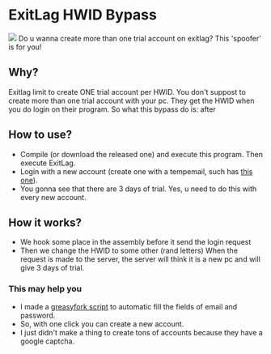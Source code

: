 # ExitLag HWID Bypass
<img src="https://www.exitlag.com/img/exitlag.png">
Do u wanna create more than one trial account on exitlag? This 'spoofer' is for you!

## Why? 

Exitlag limit to create ONE trial account per HWID. You don't suppost to create more than one trial account with your pc. They get the HWID when you do login on their program.
So what this bypass do is: after 

## How to use?
- Compile (or download the released one) and execute this program. Then execute ExitLag.
- Login with a new account (create one with a tempemail, such has <a href="https://www.developermail.com/mail/">this one</a>).
- You gonna see that there are 3 days of trial.
Yes, u need to do this with every new account.
    
## How it works?
  - We hook some place in the assembly before it send the login request
  - Then we change the HWID to some other (rand letters)
  When the request is made to the server, the server will think it is a new pc
  and will give 3 days of trial.		

### This may help you

 - I made a <a href="https://greasyfork.org/pt-BR/scripts/420383-automatic-create-account-exitlag">greasyfork script</a> to automatic fill the fields of email and password. 
 - So, with one click you can create a new account.
 - I just didn't make a thing to create tons of accounts because they have a google captcha.


